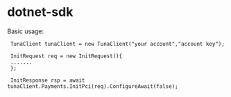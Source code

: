 # dotnet-sdk

Basic usage: 

     TunaClient tunaClient = new TunaClient("your account","account key"); 
     
     InitRequest req = new InitRequest(){
     .......
     };

     InitResponse rsp = await tunaClient.Payments.InitPci(req).ConfigureAwait(false);


    
